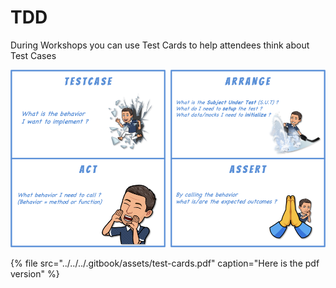 # TDD

During Workshops you can use Test Cards to help attendees think about Test Cases

![](../../../.gitbook/assets/image%20%28486%29.png)

{% file src="../../../.gitbook/assets/test-cards.pdf" caption="Here is the pdf version" %}



